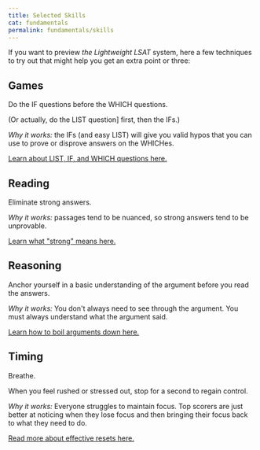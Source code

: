 ```yaml
---
title: Selected Skills
cat: fundamentals
permalink: fundamentals/skills
---
```


If you want to preview *the Lightweight LSAT* system, here a few techniques to try out that might help you get an extra point or three:

## Games

Do the IF questions before the WHICH questions.

(Or actually, do the LIST question] first, then the IFs.)

*Why it works:* the IFs (and easy LIST) will give you valid hypos that you can use to prove or disprove answers on the WHICHes.

[Learn about LIST, IF, and WHICH questions here.][qs]

## Reading

Eliminate strong answers.

*Why it works:* passages tend to be nuanced, so strong answers tend to be unprovable.

[Learn what "strong" means here.][strong]

## Reasoning

Anchor yourself in a basic understanding of the argument before you read the answers.

*Why it works:* You don't always need to see through the argument. You must always understand what the argument said.

[Learn how to boil arguments down here.][boil]

## Timing

Breathe.

When you feel rushed or stressed out, stop for a second to regain control.

*Why it works:* Everyone struggles to maintain focus. Top scorers are just better at noticing when they lose focus and then bringing their focus back to what they need to do.

[Read more about effective resets here.][reset]

[qs]: ../game/questions.html
[strong]: ../glossary.html#strength
[boil]: ../reason/boil.html
[reset]: ../time/resets.html
